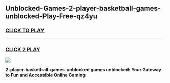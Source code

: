 
## Unblocked-Games-2-player-basketball-games-unblocked-Play-Free-qz4yu
<h3>
<a href="https://premium76.site?title=2-player-basketball-games-unblocked&ref=23A">CLICK TO PLAY</a></h3>
<hr>

<h3>
<a href="https://premium76.site?title=2-player-basketball-games-unblocked&ref=23A">CLICK 2 PLAY</a>
  
</h3>

<a href="https://premium76.site?title=2-player-basketball-games-unblocked&ref=23A"><img src="https://clearcache.store/games.png"></a>


**2-player-basketball-games-unblocked games unblocked: Your Gateway to Fun and Accessible Online Gaming**
